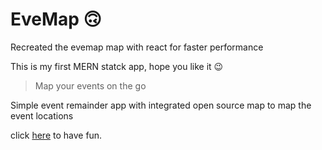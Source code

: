 # EveMap 🙃

Recreated the evemap map with react for faster performance

This is my first MERN statck app, hope you like it 😉

> Map your events on the go

Simple event remainder app with integrated open source map to map the event locations

click [here] to have fun.

[here]: //evemap-mern.herokuapp.com

